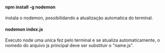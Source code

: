 #### npm install -g nodemon
instala o nodemon, possibilidando a atualização automatica do terminal.
#### nodemon index.js
Executo node uma unica fez pelo terminal e se atualiza automaticamente, o nomedo do arquivo js principal deve ser substituir o "name.js".